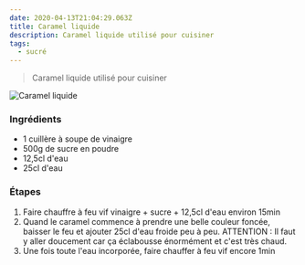 ```yaml
---
date: 2020-04-13T21:04:29.063Z
title: Caramel liquide
description: Caramel liquide utilisé pour cuisiner
tags:
  - sucré
---
```

> Caramel liquide utilisé pour cuisiner

![Caramel liquide](/assets/caramel-liquide.jpg "Caramel liquide")

### Ingrédients

- 1 cuillère à soupe de vinaigre
- 500g de sucre en poudre
- 12,5cl d'eau
- 25cl d'eau

### Étapes

1. Faire chauffre à feu vif vinaigre + sucre + 12,5cl d'eau environ 15min
2. Quand le caramel commence à prendre une belle couleur foncée, baisser le feu et ajouter 25cl d'eau froide peu à peu. ATTENTION : Il faut y aller doucement car ça éclabousse énormément et c'est très chaud.
3. Une fois toute l'eau incorporée, faire chauffer à feu vif encore 1min

